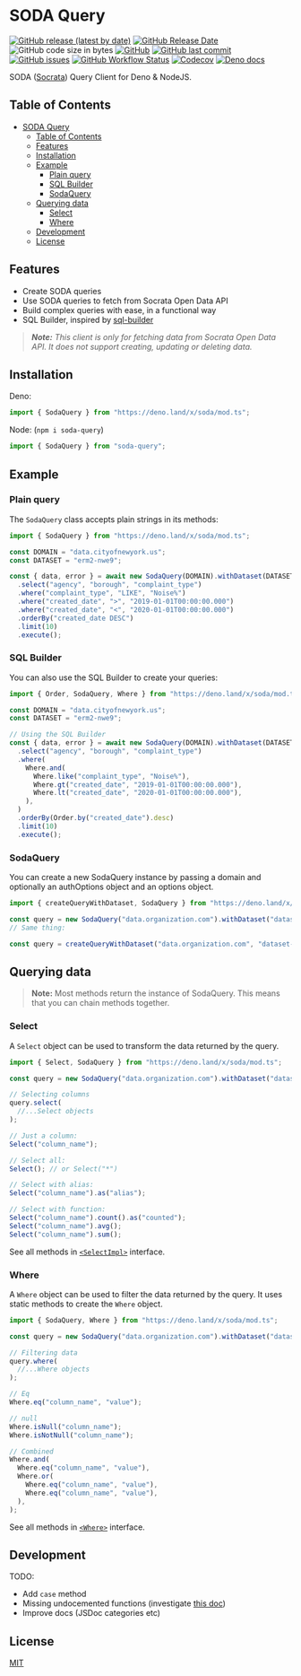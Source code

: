 # SODA Query

[![GitHub release (latest by date)](https://img.shields.io/github/v/release/j3lte/deno-soda?style=for-the-badge)](https://github.com/j3lte/deno-soda/releases/latest "GitHub release (latest by date)")
[![GitHub Release Date](https://img.shields.io/github/release-date/j3lte/deno-soda?style=for-the-badge)](https://github.com/j3lte/deno-soda/releases/latest "GitHub Release Date")
![GitHub code size in bytes](https://img.shields.io/github/languages/code-size/j3lte/deno-soda?style=for-the-badge)
[![GitHub](https://img.shields.io/github/license/j3lte/deno-soda?style=for-the-badge)](https://github.com/j3lte/deno-soda/blob/main/LICENSE "GitHub License")
[![GitHub last commit](https://img.shields.io/github/last-commit/j3lte/deno-soda?style=for-the-badge)](https://github.com/j3lte/deno-soda/commits/main "GitHub last commit")
[![GitHub issues](https://img.shields.io/github/issues/j3lte/deno-soda?style=for-the-badge)](https://github.com/j3lte/deno-soda/issues "Github Issues")
[![GitHub Workflow Status](https://img.shields.io/github/actions/workflow/status/j3lte/deno-soda/main.yml?branch=main&style=for-the-badge)](https://github.com/j3lte/deno-soda/actions/workflows/main.yml "GitHub Workflow Status")
[![Codecov](https://img.shields.io/codecov/c/github/j3lte/deno-soda?style=for-the-badge&token=F9CAI1FCMX)](https://codecov.io/gh/j3lte/deno-soda "Codecov")
[![Deno docs](https://img.shields.io/badge/Deno-Docs-blue?style=for-the-badge)](https://doc.deno.land/https/deno.land/x/soda/mod.ts "Deno docs")

SODA ([Socrata](https://dev.socrata.com/)) Query Client for Deno & NodeJS.

## Table of Contents

- [SODA Query](#soda-query)
  - [Table of Contents](#table-of-contents)
  - [Features](#features)
  - [Installation](#installation)
  - [Example](#example)
    - [Plain query](#plain-query)
    - [SQL Builder](#sql-builder)
    - [SodaQuery](#sodaquery)
  - [Querying data](#querying-data)
    - [Select](#select)
    - [Where](#where)
  - [Development](#development)
  - [License](#license)

## Features

- Create SODA queries
- Use SODA queries to fetch from Socrata Open Data API
- Build complex queries with ease, in a functional way
- SQL Builder, inspired by [sql-builder](https://deno.land/x/sql_builder)

> _**Note:** This client is only for fetching data from Socrata Open Data API. It does not support creating, updating or deleting data._

## Installation

Deno:

```ts
import { SodaQuery } from "https://deno.land/x/soda/mod.ts";
```

Node: (`npm i soda-query`)

```ts
import { SodaQuery } from "soda-query";
```

## Example

### Plain query

The `SodaQuery` class accepts plain strings in its methods:

```ts
import { SodaQuery } from "https://deno.land/x/soda/mod.ts";

const DOMAIN = "data.cityofnewyork.us";
const DATASET = "erm2-nwe9";

const { data, error } = await new SodaQuery(DOMAIN).withDataset(DATASET)
  .select("agency", "borough", "complaint_type")
  .where("complaint_type", "LIKE", "Noise%")
  .where("created_date", ">", "2019-01-01T00:00:00.000")
  .where("created_date", "<", "2020-01-01T00:00:00.000")
  .orderBy("created_date DESC")
  .limit(10)
  .execute();
```

### SQL Builder

You can also use the SQL Builder to create your queries:

```ts
import { Order, SodaQuery, Where } from "https://deno.land/x/soda/mod.ts";

const DOMAIN = "data.cityofnewyork.us";
const DATASET = "erm2-nwe9";

// Using the SQL Builder
const { data, error } = await new SodaQuery(DOMAIN).withDataset(DATASET)
  .select("agency", "borough", "complaint_type")
  .where(
    Where.and(
      Where.like("complaint_type", "Noise%"),
      Where.gt("created_date", "2019-01-01T00:00:00.000"),
      Where.lt("created_date", "2020-01-01T00:00:00.000"),
    ),
  )
  .orderBy(Order.by("created_date").desc)
  .limit(10)
  .execute();
```

### SodaQuery

You can create a new SodaQuery instance by passing a domain and optionally an authOptions object and an options object.

```ts
import { createQueryWithDataset, SodaQuery } from "https://deno.land/x/soda/mod.ts";

const query = new SodaQuery("data.organization.com").withDataset("dataset-id");
// Same thing:

const query = createQueryWithDataset("data.organization.com", "dataset-id");
```

## Querying data

> **Note:** Most methods return the instance of SodaQuery. This means that you can chain methods together.

### Select

A `Select` object can be used to transform the data returned by the query.

```ts
import { Select, SodaQuery } from "https://deno.land/x/soda/mod.ts";

const query = new SodaQuery("data.organization.com").withDataset("dataset-id");

// Selecting columns
query.select(
  //...Select objects
);

// Just a column:
Select("column_name");

// Select all:
Select(); // or Select("*")

// Select with alias:
Select("column_name").as("alias");

// Select with function:
Select("column_name").count().as("counted");
Select("column_name").avg();
Select("column_name").sum();
```

See all methods in [`<SelectImpl>`](https://deno.land/x/soda/mod.ts?s=SelectImpl) interface.

### Where

A `Where` object can be used to filter the data returned by the query. It uses static methods to create the `Where` object.

```ts
import { SodaQuery, Where } from "https://deno.land/x/soda/mod.ts";

const query = new SodaQuery("data.organization.com").withDataset("dataset-id");

// Filtering data
query.where(
  //...Where objects
);

// Eq
Where.eq("column_name", "value");

// null
Where.isNull("column_name");
Where.isNotNull("column_name");

// Combined
Where.and(
  Where.eq("column_name", "value"),
  Where.or(
    Where.eq("column_name", "value"),
    Where.eq("column_name", "value"),
  ),
);
```

See all methods in [`<Where>`](https://deno.land/x/soda/mod.ts?s=Where) interface.

## Development

TODO:

- Add `case` method
- Missing undocemented functions (investigate [this doc](https://dev.socrata.com/docs/transforms/))
- Improve docs (JSDoc categories etc)

## License

[MIT](LICENSE)
